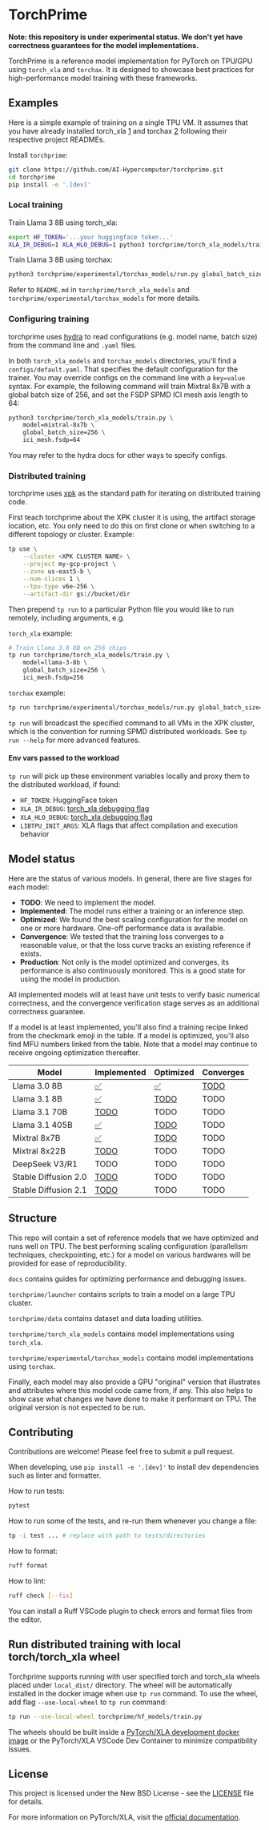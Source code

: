 # TorchPrime

**Note: this repository is under experimental status. We don't yet have correctness
guarantees for the model implementations.**

TorchPrime is a reference model implementation for PyTorch on TPU/GPU using
`torch_xla` and `torchax`. It is designed to showcase best practices for
high-performance model training with these frameworks.

## Examples

Here is a simple example of training on a single TPU VM. It assumes that you
have already installed torch_xla [1] and torchax [2] following their respective
project READMEs.

Install `torchprime`:

```sh
git clone https://github.com/AI-Hypercomputer/torchprime.git
cd torchprime
pip install -e '.[dev]'
```

### Local training

Train Llama 3 8B using torch_xla:

```sh
export HF_TOKEN='...your huggingface token...'
XLA_IR_DEBUG=1 XLA_HLO_DEBUG=1 python3 torchprime/torch_xla_models/train.py
```

Train Llama 3 8B using torchax:

```sh
python3 torchprime/experimental/torchax_models/run.py global_batch_size=16
```

Refer to `README.md` in `torchprime/torch_xla_models` and
`torchprime/experimental/torchax_models` for more details.

### Configuring training

torchprime uses [hydra][hydra] to read configurations (e.g. model name,
batch size) from the command line and `.yaml` files.

In both `torch_xla_models` and `torchax_models` directories, you'll find
a `configs/default.yaml`. That specifies the default configuration for the
trainer. You may override configs on the command line with a `key=value`
syntax. For example, the following command will train Mixtral 8x7B with a
global batch size of 256, and set the FSDP SPMD ICI mesh axis length to 64:

```sh
python3 torchprime/torch_xla_models/train.py \
    model=mixtral-8x7b \
    global_batch_size=256 \
    ici_mesh.fsdp=64
```

You may refer to the hydra docs for other ways to specify configs.

### Distributed training

torchprime uses [xpk][xpk] as the standard path for iterating on
distributed training code.

First teach torchprime about the XPK cluster it is using, the artifact
storage location, etc. You only need to do this on first clone or when
switching to a different topology or cluster. Example:

```sh
tp use \
    --cluster <XPK CLUSTER NAME> \
    --project my-gcp-project \
    --zone us-east5-b \
    --num-slices 1 \
    --tpu-type v6e-256 \
    --artifact-dir gs://bucket/dir
```

Then prepend `tp run` to a particular Python file you would like to
run remotely, including arguments, e.g.

`torch_xla` example:

```sh
# Train Llama 3.0 8B on 256 chips
tp run torchprime/torch_xla_models/train.py \
    model=llama-3-8b \
    global_batch_size=256 \
    ici_mesh.fsdp=256
```

`torchax` example:

```sh
tp run torchprime/experimental/torchax_models/run.py global_batch_size=256
```

`tp run` will broadcast the specified command to all VMs in the XPK cluster,
which is the convention for running SPMD distributed workloads.
See `tp run --help` for more advanced features.

#### Env vars passed to the workload

`tp run` will pick up these environment variables locally and proxy them
to the distributed workload, if found:

- `HF_TOKEN`: HuggingFace token
- `XLA_IR_DEBUG`: [torch_xla debugging flag][torch_xla_debug_env]
- `XLA_HLO_DEBUG`: [torch_xla debugging flag][torch_xla_debug_env]
- `LIBTPU_INIT_ARGS`: XLA flags that affect compilation and execution behavior

## Model status

Here are the status of various models. In general, there are five stages for
each model:

- **TODO**: We need to implement the model.
- **Implemented**: The model runs either a training or an inference step.
- **Optimized**: We found the best scaling configuration for the model on one or
  more hardware. One-off performance data is available.
- **Convergence**: We tested that the training loss converges to a reasonable
  value, or that the loss curve tracks an existing reference if exists.
- **Production**: Not only is the model optimized and converges, its performance
  is also continuously monitored. This is a good state for using the model in
  production.

All implemented models will at least have unit tests to verify basic numerical
correctness, and the convergence verification stage serves as an additional
correctness guarantee.

If a model is at least implemented, you'll also find a training recipe linked
from the checkmark emoji in the table. If a model is optimized, you'll also find
MFU numbers linked from the table. Note that a model may continue to receive
ongoing optimization thereafter.

| **Model**            | **Implemented**                                                        | **Optimized**                                                      | **Converges** |
| -------------------- | ---------------------------------------------------------------------- | ------------------------------------------------------------------ | ------------- |
| Llama 3.0 8B         | [✅](torchprime/torch_xla_models/README.md#llama-30-8b-on-v6e-256)     | [✅](torchprime/torch_xla_models/README.md#llama-30-8b-on-v6e-256) | [TODO](https://github.com/AI-Hypercomputer/torchprime/issues/90) |
| Llama 3.1 8B         | [✅](torchprime/torch_xla_models/README.md#llama-31-8b-on-v6e-256)     | [TODO](https://github.com/AI-Hypercomputer/torchprime/issues/133)  | TODO |
| Llama 3.1 70B        | [TODO](https://github.com/AI-Hypercomputer/torchprime/issues/17)       | TODO                                                               | TODO |
| Llama 3.1 405B       | [✅](torchprime/torch_xla_models/README.md#llama-31-405b-on-v6e-256)   | [TODO](https://github.com/AI-Hypercomputer/torchprime/milestone/2) | TODO |
| Mixtral 8x7B         | [✅](torchprime/torch_xla_models/README.md#mixtral-8x7b-on-v6e-256)    | [TODO](https://github.com/AI-Hypercomputer/torchprime/issues/44)   | TODO |
| Mixtral 8x22B        | [TODO](https://github.com/AI-Hypercomputer/torchprime/issues/45)       | TODO | TODO |
| DeepSeek V3/R1       | TODO                                                                   | TODO | TODO |
| Stable Diffusion 2.0 | [TODO](https://github.com/AI-Hypercomputer/torchprime/issues/87)       | TODO | TODO |
| Stable Diffusion 2.1 | [TODO](https://github.com/AI-Hypercomputer/torchprime/issues/88)       | TODO | TODO |

## Structure

This repo will contain a set of reference models that we have optimized and
runs well on TPU. The best performing scaling configuration
(parallelism techniques, checkpointing, etc.) for a model on various hardwares
will be provided for ease of reproducibility.

`docs` contains guides for optimizing performance and debugging issues.

`torchprime/launcher` contains scripts to train a model on a large TPU cluster.

`torchprime/data` contains dataset and data loading utilities.

`torchprime/torch_xla_models` contains model implementations using `torch_xla`.

`torchprime/experimental/torchax_models` contains model implementations using
`torchax`.

Finally, each model may also provide a GPU "original" version that illustrates
and attributes where this model code came from, if any. This also helps to
show case what changes we have done to make it performant on TPU. The original
version is not expected to be run.

## Contributing

Contributions are welcome! Please feel free to submit a pull request.

When developing, use `pip install -e '.[dev]'` to install dev dependencies such
as linter and formatter.

How to run tests:

```sh
pytest
```

How to run some of the tests, and re-run them whenever you change a file:

```sh
tp -i test ... # replace with path to tests/directories
```

How to format:

```sh
ruff format
```

How to lint:

```sh
ruff check [--fix]
```

You can install a Ruff VSCode plugin to check errors and format files from
the editor.

## Run distributed training with local torch/torch_xla wheel

Torchprime supports running with user specified torch and torch_xla wheels placed
under `local_dist/` directory. The wheel will be automatically installed in the
docker image when use `tp run` command. To use the wheel, add flag
`--use-local-wheel` to `tp run` command:

```sh
tp run --use-local-wheel torchprime/hf_models/train.py
```

The wheels should be built inside a
[PyTorch/XLA development docker image][torch_xla_dev_docker] or the PyTorch/XLA
VSCode Dev Container to minimize compatibility issues.

## License

This project is licensed under the New BSD License - see the [LICENSE](LICENSE)
file for details.

For more information on PyTorch/XLA, visit the
[official documentation](https://github.com/pytorch/xla).

[1]: https://github.com/pytorch/xla
[2]: https://github.com/pytorch/xla/tree/master/torchax
[xpk]: https://github.com/AI-Hypercomputer/xpk
[torch_xla_debug_env]: https://github.com/pytorch/xla/blob/master/docs/source/learn/troubleshoot.md#environment-variables
[hydra]: https://hydra.cc/docs/intro/
[torch_xla_dev_docker]: https://github.com/pytorch/xla/blob/master/CONTRIBUTING.md#manually-build-in-docker-container
